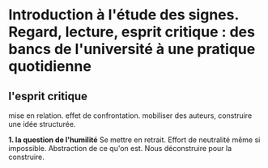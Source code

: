 # Introduction à l'étude des signes. Regard, lecture, esprit critique : des bancs de l'université à une pratique quotidienne


## l'esprit critique

mise en relation. effet de confrontation.
mobiliser des auteurs, construire une idée structurée.

**1. la question de l'humilité**
Se mettre en retrait.
Effort de neutralité même si impossible.
Abstraction de ce qu'on est.
Nous déconstruire pour la construire.






